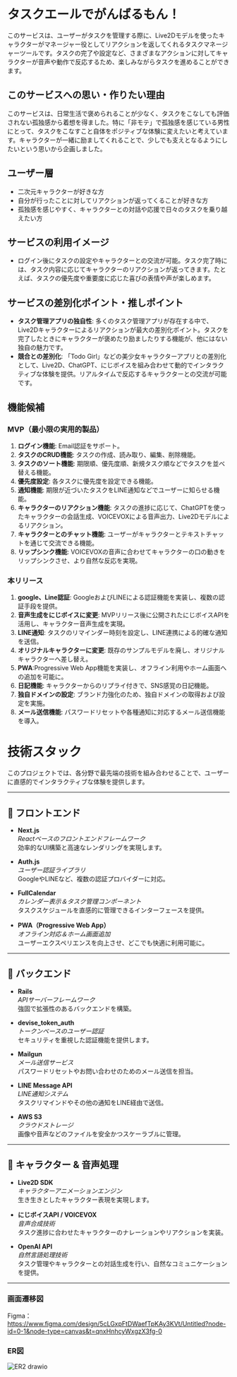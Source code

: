 # タスクエールでがんばるもん！

このサービスは、ユーザーがタスクを管理する際に、Live2Dモデルを使ったキャラクターがマネージャー役としてリアクションを返してくれるタスクマネージャーツールです。タスクの完了や設定など、さまざまなアクションに対してキャラクターが音声や動作で反応するため、楽しみながらタスクを進めることができます。

## このサービスへの思い・作りたい理由

このサービスは、日常生活で褒められることが少なく、タスクをこなしても評価されない孤独感から着想を得ました。特に「非モテ」で孤独感を感じている男性にとって、タスクをこなすこと自体をポジティブな体験に変えたいと考えています。キャラクターが一緒に励ましてくれることで、少しでも支えとなるようにしたいという思いから企画しました。

## ユーザー層

- 二次元キャラクターが好きな方
- 自分が行ったことに対してリアクションが返ってくることが好きな方
- 孤独感を感じやすく、キャラクターとの対話や応援で日々のタスクを乗り越えたい方

## サービスの利用イメージ

- ログイン後にタスクの設定やキャラクターとの交流が可能。タスク完了時には、タスク内容に応じてキャラクターのリアクションが返ってきます。たとえば、タスクの優先度や重要度に応じた喜びの表情や声が楽しめます。


## サービスの差別化ポイント・推しポイント

- **タスク管理アプリの独自性**: 多くのタスク管理アプリが存在する中で、Live2Dキャラクターによるリアクションが最大の差別化ポイント。タスクを完了したときにキャラクターが褒めたり励ましたりする機能が、他にはない独自の魅力です。
- **競合との差別化**: 「Todo Girl」などの美少女キャラクターアプリとの差別化として、Live2D、ChatGPT、にじボイスを組み合わせて動的でインタラクティブな体験を提供。リアルタイムで反応するキャラクターとの交流が可能です。

## 機能候補

### MVP（最小限の実用的製品）

1. **ログイン機能**: Email認証をサポート。
2. **タスクのCRUD機能**: タスクの作成、読み取り、編集、削除機能。
3. **タスクのソート機能**: 期限順、優先度順、新規タスク順などでタスクを並べ替える機能。
4. **優先度設定**: 各タスクに優先度を設定できる機能。
5. **通知機能**: 期限が近づいたタスクをLINE通知などでユーザーに知らせる機能。
6. **キャラクターのリアクション機能**: タスクの進捗に応じて、ChatGPTを使ったキャラクターの会話生成、VOICEVOXによる音声出力、Live2Dモデルによるリアクション。
7. **キャラクターとのチャット機能**: ユーザーがキャラクターとテキストチャットを通じて交流できる機能。
8. **リップシンク機能**: VOICEVOXの音声に合わせてキャラクターの口の動きをリップシンクさせ、より自然な反応を実現。

### 本リリース

1. **google、Line認証**: GoogleおよびLINEによる認証機能を実装し、複数の認証手段を提供。
2. **音声生成をにじボイスに変更**: MVPリリース後に公開されたにじボイスAPIを活用し、キャラクター音声生成を実現。
3. **LINE通知**: タスクのリマインダー時刻を設定し、LINE連携による的確な通知を送信。
4. **オリジナルキャラクターに変更**: 既存のサンプルモデルを廃し、オリジナルキャラクターへ差し替え。
5. **PWA**:Progressive Web App機能を実装し、オフライン利用やホーム画面への追加を可能に。
6. **日記機能**: キャラクターからのリプライ付きで、SNS感覚の日記機能。
7. **独自ドメインの設定**: ブランド力強化のため、独自ドメインの取得および設定を実施。
8. **メール送信機能**: パスワードリセットや各種通知に対応するメール送信機能を導入。

 

# 技術スタック

このプロジェクトでは、各分野で最先端の技術を組み合わせることで、ユーザーに直感的でインタラクティブな体験を提供します。

---

## 🔹 フロントエンド

- **Next.js**  
  *Reactベースのフロントエンドフレームワーク*  
  効率的なUI構築と高速なレンダリングを実現します。

- **Auth.js**  
  *ユーザー認証ライブラリ*  
  GoogleやLINEなど、複数の認証プロバイダーに対応。

- **FullCalendar**  
  *カレンダー表示＆タスク管理コンポーネント*  
  タスクスケジュールを直感的に管理できるインターフェースを提供。

- **PWA（Progressive Web App）**  
  *オフライン対応＆ホーム画面追加*  
  ユーザーエクスペリエンスを向上させ、どこでも快適に利用可能に。

---

## 🔹 バックエンド

- **Rails**  
  *APIサーバーフレームワーク*  
  強固で拡張性のあるバックエンドを構築。

- **devise_token_auth**  
  *トークンベースのユーザー認証*  
  セキュリティを重視した認証機能を提供します。

- **Mailgun**  
  *メール送信サービス*  
  パスワードリセットやお問い合わせのためのメール送信を担当。

- **LINE Message API**  
  *LINE通知システム*  
  タスクリマインドやその他の通知をLINE経由で送信。

- **AWS S3**  
  *クラウドストレージ*  
  画像や音声などのファイルを安全かつスケーラブルに管理。

---

## 🔹 キャラクター & 音声処理

- **Live2D SDK**  
  *キャラクターアニメーションエンジン*  
  生き生きとしたキャラクター表現を実現します。

- **にじボイスAPI / VOICEVOX**  
  *音声合成技術*  
  タスク進捗に合わせたキャラクターのナレーションやリアクションを実装。

- **OpenAI API**  
  *自然言語処理技術*  
  タスク管理やキャラクターとの対話生成を行い、自然なコミュニケーションを提供。

---

### 画面遷移図
Figma：
https://www.figma.com/design/5cLGxpFtDWaefTpKAy3KVt/Untitled?node-id=0-1&node-type=canvas&t=qnxHnhcyWxgzX3fg-0

### ER図

![ER2 drawio](https://github.com/user-attachments/assets/232cc7ed-3ca2-45e7-84b3-f60790ed027d)


